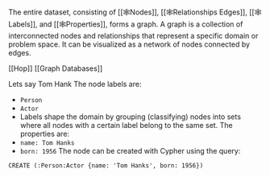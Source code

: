The entire dataset, consisting of [[🕸️Nodes]], [[🕸️Relationships Edges]], [[🕸️Labels]], and [[🕸️Properties]], forms a graph. 
A graph is a collection of interconnected nodes and relationships that represent a specific domain or problem space.
It can be visualized as a network of nodes connected by edges.

[[Hop]]
[[Graph Databases]]

Lets say Tom Hank
The node labels are:
- `Person`
- `Actor`
- Labels shape the domain by grouping (classifying) nodes into sets where all nodes with a certain label belong to the same set.
The properties are:
- `name: Tom Hanks`
- `born: 1956`
The node can be created with Cypher using the query:
``` Cpher
CREATE (:Person:Actor {name: 'Tom Hanks', born: 1956})
```